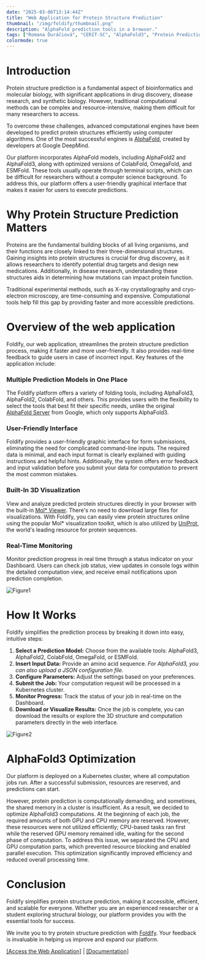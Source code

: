 ```yaml
---
date: "2025-03-06T13:14:44Z"
title: "Web Application for Protein Structure Prediction"
thumbnail: "/img/foldify/thumbnail.png"
description: "AlphaFold prediction tools in a browser."
tags: ["Romana Ďuráčiová", "CERIT-SC", "AlphaFold3", "Protein Prediction", "Kubernetes", "Bioinformatics"]
colormode: true
---
```


# Introduction

Protein structure prediction is a fundamental aspect of bioinformatics and molecular biology, with significant applications in drug discovery, disease research, and synthetic biology. However, traditional computational methods can be complex and resource-intensive, making them difficult for many researchers to access.

To overcome these challenges, advanced computational engines have been developed to predict protein structures efficiently using computer algorithms. One of the most successful engines is [AlphaFold](https://deepmind.google/technologies/alphafold/), created by developers at Google DeepMind.

Our platform incorporates AlphaFold models, including AlphaFold2 and AlphaFold3, along with optimized versions of ColabFold, OmegaFold, and ESMFold. These tools usually operate through terminal scripts, which can be difficult for researchers without a computer science background. To address this, our platform offers a user-friendly graphical interface that makes it easier for users to execute predictions.

# Why Protein Structure Prediction Matters

Proteins are the fundamental building blocks of all living organisms, and their functions are closely linked to their three-dimensional structures. Gaining insights into protein structures is crucial for drug discovery, as it allows researchers to identify potential drug targets and design new medications. Additionally, in disease research, understanding these structures aids in determining how mutations can impact protein function.

Traditional experimental methods, such as X-ray crystallography and cryo-electron microscopy, are time-consuming and expensive. Computational tools help fill this gap by providing faster and more accessible predictions.

# Overview of the web application

Foldify, our web application, streamlines the protein structure prediction process, making it faster and more user-friendly. It also provides real-time feedback to guide users in case of incorrect input. Key features of the application include:

### Multiple Prediction Models in One Place

The Foldify platform offers a variety of folding tools, including AlphaFold3, AlphaFold2, ColabFold, and others. This provides users with the flexibility to select the tools that best fit their specific needs, unlike the original [AlphaFold Server](https://alphafoldserver.com/) from Google, which only supports AlphaFold3.

### User-Friendly Interface

Foldify provides a user-friendly graphic interface for form submissions, eliminating the need for complicated command-line inputs. The required data is minimal, and each input format is clearly explained with guiding instructions and helpful hints. Additionally, the system offers error feedback and input validation before you submit your data for computation to prevent the most common mistakes.

### Built-In 3D Visualization

View and analyze predicted protein structures directly in your browser with the built-in [Mol\* Viewer](https://molstar.org/). There's no need to download large files for visualizations. With Foldify, you can easily view protein structures online using the popular Mol\* visualization toolkit, which is also utilized by [UniProt](https://www.uniprot.org/), the world's leading resource for protein sequences.

### Real-Time Monitoring

Monitor prediction progress in real time through a status indicator on your Dashboard. Users can check job status, view updates in console logs within the detailed computation view, and receive email notifications upon prediction completion.

![Figure1](/img/foldify/dashboard-foldify.png)

# How It Works

Foldify simplifies the prediction process by breaking it down into easy, intuitive steps:

1. **Select a Prediction Model:** Choose from the available tools: AlphaFold3, AlphaFold2, ColabFold, OmegaFold, or ESMFold.
2. **Insert Input Data:** Provide an amino acid sequence. _For AlphaFold3, you can also upload a JSON configuration file._
3. **Configure Parameters:** Adjust the settings based on your preferences.
4. **Submit the Job:** Your computation request will be processed in a Kubernetes cluster.
5. **Monitor Progress:** Track the status of your job in real-time on the Dashboard.
6. **Download or Visualize Results:** Once the job is complete, you can download the results or explore the 3D structure and computation parameters directly in the web interface.

![Figure2](/img/foldify/result-foldify.png)

# AlphaFold3 Optimization

Our platform is deployed on a Kubernetes cluster, where all computation jobs run. After a successful submission, resources are reserved, and predictions can start.

However, protein prediction is computationally demanding, and sometimes, the shared memory in a cluster is insufficient. As a result, we decided to optimize AlphaFold3 computations. At the beginning of each job, the required amounts of both GPU and CPU memory are reserved. However, these resources were not utilized efficiently; CPU-based tasks ran first while the reserved GPU memory remained idle, waiting for the second phase of computation. To address this issue, we separated the CPU and GPU computation parts, which prevented resource blocking and enabled parallel execution. This optimization significantly improved efficiency and reduced overall processing time.

# Conclusion

Foldify simplifies protein structure prediction, making it accessible, efficient, and scalable for everyone. Whether you are an experienced researcher or a student exploring structural biology, our platform provides you with the essential tools for success.

We invite you to try protein structure prediction with [Foldify](https://foldify.cloud.e-infra.cz/). Your feedback is invaluable in helping us improve and expand our platform.

[[Access the Web Application]](https://foldify.cloud.e-infra.cz/) | [[Documentation]](https://docs-ng.cerit.io/en/docs/web-apps/foldify)
